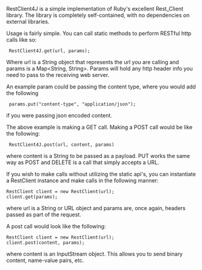 RestClient4J is a simple implementation of Ruby's excellent Rest_Client library. The library is completely self-contained, with no dependencies on external libraries.

Usage is fairly simple.  You can call static methods to perform RESTful http calls like so:

     RestClient4J.get(url, params);

Where url is a String object that represents the url you are calling and params is a Map<String, String>. Params will hold any http header info you need to pass to the receiving web server.

An example param could be passing the content type, where you would add the following

     params.put("content-type", "application/json");
     
if you were passing json encoded content.

The above example is making a GET call.  Making a POST call would be like the following:

     RestClient4J.post(url, content, params)
     
where content is a String to be passed as a payload. PUT works the same way as POST and DELETE is a call that simply accepts a URL.

If you wish to make calls without utilizing the static api's, you can instantiate a RestClient instance and make calls in the following manner:

    RestClient client = new RestClient(url);
    client.get(params);
    
where url is a String or URL object and params are, once again, headers passed as part of the request.

A post call would look like the following:

    RestClient client = new RestClient(url);
    client.post(content, params);
    
where content is an InputStream object. This allows you to send binary content, name-value pairs, etc.
